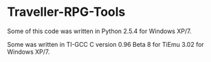 Traveller-RPG-Tools
===================

Some of this code was written in Python 2.5.4 for Windows XP/7.

Some was written in TI-GCC C version 0.96 Beta 8 for TiEmu 3.02
for Windows XP/7.
